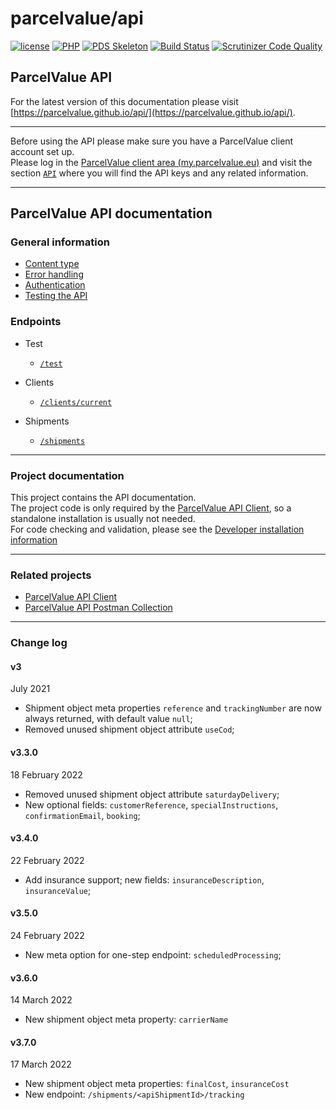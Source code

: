# parcelvalue/api

[![license](https://img.shields.io/github/license/parcelvalue/api.svg)](https://github.com/parcelvalue/api)
[![PHP](https://img.shields.io/packagist/php-v/parcelvalue/api.svg)](https://www.php.net)
[![PDS Skeleton](https://img.shields.io/badge/pds-skeleton-blue.svg)](https://github.com/php-pds/skeleton)
[![Build Status](https://travis-ci.org/parcelvalue/api.svg)](https://travis-ci.org/parcelvalue/api)
[![Scrutinizer Code Quality](https://scrutinizer-ci.com/g/parcelvalue/api/badges/quality-score.png)](https://scrutinizer-ci.com/g/parcelvalue/api/)

## ParcelValue API

For the latest version of this documentation please visit [https://parcelvalue.github.io/api/](https://parcelvalue.github.io/api/).

---

Before using the API please make sure you have a ParcelValue client account set up.  
Please log in the [ParcelValue client area (my.parcelvalue.eu)](https://my.parcelvalue.eu) and visit the section [`API`](https://my.parcelvalue.eu/Clients/api) where you will find the API keys and any related information.

---

## ParcelValue API documentation

### General information

* [Content type](/docs/ContentType.md)
* [Error handling](/docs/ErrorHandling.md)
* [Authentication](/docs/Authentication.md)
* [Testing the API](/docs/Testing.md)

### Endpoints

* Test
    * [`/test`](/docs/Endpoints/Test.md)

* Clients
    * [`/clients/current`](/docs/Endpoints/Clients/Current.md)

* Shipments
    * [`/shipments`](/docs/Endpoints/Shipments/Shipments.md)

---

### Project documentation

This project contains the API documentation.  
The project code is only required by the [ParcelValue API Client](https://github.com/parcelvalue/api-client), so a standalone installation is usually not needed.  
For code checking and validation, please see the [Developer installation information](/docs/DeveloperInstallation.md)


---

### Related projects

* [ParcelValue API Client](https://github.com/parcelvalue/api-client)
* [ParcelValue API Postman Collection](https://github.com/parcelvalue/postman-collection)

---

### Change log

#### v3

July 2021

* Shipment object meta properties `reference` and `trackingNumber` are now always returned, with default value `null`;
* Removed unused shipment object attribute `useCod`;

#### v3.3.0

18 February 2022

* Removed unused shipment object attribute `saturdayDelivery`;
* New optional fields: `customerReference`, `specialInstructions`, `confirmationEmail`, `booking`;

#### v3.4.0

22 February 2022

* Add insurance support; new fields: `insuranceDescription`, `insuranceValue`;

#### v3.5.0

24 February 2022

* New meta option for one-step endpoint: `scheduledProcessing`;

#### v3.6.0

14 March 2022

* New shipment object meta property: `carrierName`

#### v3.7.0

17 March 2022

* New shipment object meta properties: `finalCost`, `insuranceCost`
* New endpoint: `/shipments/<apiShipmentId>/tracking`
